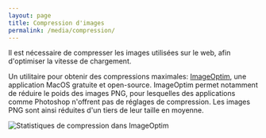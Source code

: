 ```yaml
---
layout: page
title: Compression d'images
permalink: /media/compression/
---
```


Il est nécessaire de compresser les images utilisées sur le web, afin d'optimiser la vitesse de chargement.

Un utilitaire pour obtenir des compressions maximales: [ImageOptim](https://imageoptim.com/fr), une application MacOS gratuite et open-source. ImageOptim permet notamment de réduire le poids des images PNG, pour lesquelles des applications comme Photoshop n'offrent pas de réglages de compression. Les images PNG sont ainsi réduites d'un tiers de leur taille en moyenne.

![Statistiques de compression dans ImageOptim](/cours-html/img/ImageOptim-stats.png)